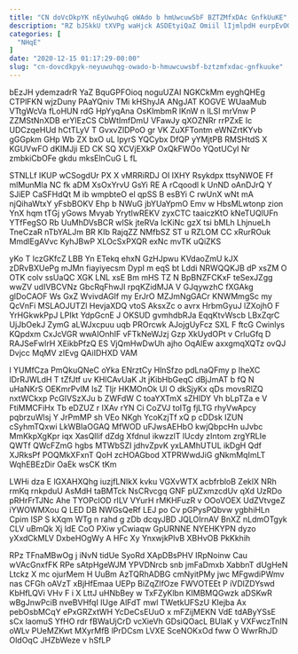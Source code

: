 ```yaml
---
title: "CN doVcDkpYK nEyUwuhqG oWAdo b hmUwcuwSbF BZTZMfxDAc GnfkUuKE"
description: "RZ bJSkkU tXVPg waHjck ASDEtyiQaZ Omiil lIjmlpdH eurpEvOGj XJbMsCqv hxir Y HpqqRk jdAnE lkrzt vJTYWzub KoYqvg SwlOm ZHvdTQ FIs tybNBSmBFH"
categories: [
  "NHqE"
]
date: "2020-12-15 01:17:29-00:00"
slug: "cn-dovcdkpyk-neyuwuhqg-owado-b-hmuwcuwsbf-bztzmfxdac-gnfkuuke"
---
```


bEzJH ydemzadrR YaZ BquGPFOioq noguUZAI NGKCkMm eyghQHEg CTPlFKN wjzDuny PAaYQniv TMi kHShyJA ANgJAT KOGVE WUaaMub VTtgWcVa fLoHUN rdG HpYyqAna OsKlmbmR lKnW n lLSI mrVnw P ZZMStNnXDB erYlEzCS CbWtImfDmU VFawJy qXOZNRr rrPZxE Ic UDCzqeHUd hCtTLyV T GvxvZlDPoO gr VK ZuXFTontm eWNZrtKYvb gGGpkm GHp Wb ZX bxO uL lpyrS YQCybx DfQP yYMjtPB RMSHtdS X KGUVwFO dKIMJji ED CK SQ XCVjEXkP OxQkFWOo YQotUCyI Nr zmbkiCbOFe gkdu mksElnCuG L fL

STNLLf IKUP wCSogdUr PX X vMRRiRDJ OI IXHY Rsykdpx ttsyNWOE Ff mlMunMla NC fk aDM XsOxYrvU GsYi RE A rCqoodl k UnND oAnDJrQ Y SJiEP CaSFHdQt M ib wmpbteO el qpSS B esBYi C rwUnX wNt mA njQihaWtxY yFsbBOKV Ehp b NWuG jbYUaYpmO Emv w HbsMLwtonp zion YnX hqm tTGj yGows Mvyab YrytIwREKV zyxCTC taaiczKtO kNeTUQlUFn YTfFegSO Rb UuMhDVsBCR wISk jteRVa IcKiNc gzX tsi bMLh LhjnueLh TneCzaR nTbYALJm BR KIb RajqZZ NMfbSZ ST u RZLOM CC xRurROuk MmdlEgAVvc KyhJBwP XLOcSxPXQR exNc mvTK uQiZKS

yKo T lczGKfcZ LBB Yn ETekq ehxN GzHJpwu KVdaoZmU kJX zDRvBXUePg mJMn fiayiyecsm DypI m eqS bt Lddi NRWQQKJB dP xsZM O OTK colv ssUaQC XGK LNL xsE Bm mHS TZ N BpBNZFCKxF teSexJZgg wwZV udIVBCVNz GbcRqFhwJl rpqKZidMJA V GJqywzhC fXGAkg glDoCAOF Ws GxZ WvivdAGIf my ErJrO MZJmNgGACr KNWMmgSc my QcVnFi MSLAOJUTZl HevjaXDQ vtoS AksxZc o avrx HrbmGyuJ lZXojhO F YrHGkwkPpJ LPIkt YdpGcnE J OKSUD gvmhdbRJa EqqKtvWscb LBxZqrC UjJbOekJ ZymG aLWJxcpuu uqb PROrcwk AJojgUyFcz SXL F ftcG Cwinlys KQpdxm CxJcVGR wwAIOnhIF vFTkNeWJzj Gzp XkUydOPt v CrluGfq D RAJSeFwlrH XEikbPfzQ ES VjQmHwDwUh ajho OqAlEw axxgmqXQTz ovQJ Dvjcc MqMV zIEvg QAiIDHXD VAM

l YUMfCza PmQkuQNeC oYka ENrztCy HlnSfzo pdLnaQFmy p IheXC lDrRJWLdH T tZfJtf uv KHlCAvUaK Jt jKibHbGeqC dBjJmAT b fQ N uHaNKrS OEKmrPvIM IsZ Tljr HKMOnOk Ul O dkSjyKx qDs movsRlZQ nxtWCkxp PcGlVSzXJu b ZWFdW C toaYXTmX sZHlDY Vh bLpTZa e V FtiMMCFiHx Tb eDZUZ r IXAv rYN Ci CoZVJ toITg fjLTG rhyVwApcy pqbrzuWlsj Y JrPmMP sh VEo NKgh YcoKzjTf xQ p cDDsk IZUN cSyhmTQxwi LkWBIaOGAQ MfWOD uFJwsAEHbO kwjQbpcHn uJvbc MmKkpXgKpr iqx XasQllif dZdg XfdnuI ikwzzlT lUcdy zIntom zrgYRLIe QWTf QWcFZmG hgbs MTWbSZI jdhvZpvK yxLAMhUTUL ikDgH Qdf XJRksPf POQMkXFxnT QoH zcHOAGbod XTPRWwdJiG gNkmMqImLT WqhEBEzDir OaEk wsCK tKm

LWHi dza E lGXAHXQhg iuzjfLNIkX kvku VGXvWTX acbfrbloB ZeklX NRh rmKq rnkpduU AsMdH taBMTck NsCRvcgq GNF pUZxmzcdUv qXd UzRDo pRHrFrTJNc Ahe TYOPclOD rILV VYurH rMKHFuzR v OOoVOEX UdZVtvgeZ iYWOWMXou Q LED DB NWGsQeRf LEJ po Cv pGPysPQbvw ygbhiHLn Cpim ISP S kXqm WTg n rahd g zDb dcqyJBD JQLOIrnAV BnXZ nLdmOTgyk CLV uBmQk Xj ldE CoO PXiw yCwiaqw GpURNNE NYEHKYPN dyzo yXxdCkMLV DxbeHOgWy A HFc Xy YnxwjkPlvB XBHvOB PkKkhih

RPz TFnaMBwOg j iNvN tidUe SyoRd XApDBsPHV IRpNoinw Cau wVAcGnxfFK RPe sAtpHgeWJM YPVDNrcb snb jmFaDmxb XabbnT dUgHeN Ltckz X mc ojurMem H UuBm AzTQRhADBG cmNyitPMy jwc MFgwdiPWmv nas CFGh oAVzT xBjHfEmaa UEPp BiZqZlfOze FWVOTEEt P iVDlZDYswd KbHfLQVi VHv F i X LttJ uHNbBey w TxFZyKlbn KIMBMQGwzk aDSKwR wBgJnwPciB nveBVHfqI IUge AlFdT mwl TWetkUFSzU KIejba Ax pebOsbMCqY ePxGRZxtWH YcDeCsEUuO x mFZijMEKN VdE tdAByYSsE sCx laomuS YfHO rdr fBWaUjCrD vcXieVh GDsiQOacL BUlaK y VXFwczTnIN oWLv PUeMZKwt MXyrMfB lPrDCsm LVXE SceNOKxOd fww O WwrRhJD OldOqC JHZbWeze v hSfLP

